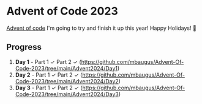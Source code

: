 # Advent of Code 2023
[Advent of code](https://adventofcode.com/2023/)
I'm going to try and finish it up this year! Happy Holidays! 🎄

## Progress
1. **Day 1** - Part 1 ✓ Part 2 ✓ (https://github.com/mbaugus/Advent-Of-Code-2023/tree/main/Advent2024/Day1)
2. **Day 2** - Part 1 ✓ Part 2 ✓ (https://github.com/mbaugus/Advent-Of-Code-2023/tree/main/Advent2024/Day2)
3. **Day 3** - Part 1 ✓ Part 2 ✓ (https://github.com/mbaugus/Advent-Of-Code-2023/tree/main/Advent2024/Day3)
